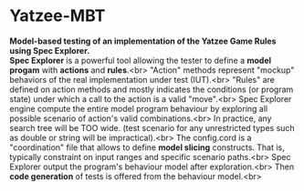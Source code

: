 Yatzee-MBT
==========

<b>Model-based testing of an implementation of the Yatzee Game Rules using Spec Explorer.</b> <br />
<b>Spec Explorer</b> is a powerful tool allowing the tester to define a <b>model progam</b> with <b>actions</b> and <b>rules</b>.<br\>
"Action" methods represent "mockup" behaviors of the real implementation under test (IUT).<br\>
"Rules" are defined on action methods and mostly indicates the conditions (or program state) under which a call to the action is a valid "move".<br\>
Spec Explorer engine compute the entire model program behaviour by exploring all possible scenario of action's valid combinations.<br\>
In practice, any search tree will be TOO wide. (test scenario for any unrestricted types such as double or string will be impractical).<br\>
The config.cord is a "coordination" file that allows to define <b>model slicing</b> constructs. That is, typically constraint on input ranges and specific scenario paths.<br\>
Spec Explorer output the program's behaviour model after exploration.<br\>
Then <b>code generation</b> of tests is offered from the behaviour model.<br\>
